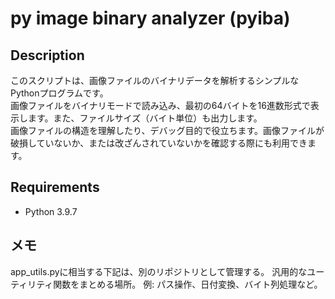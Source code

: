 # py image binary analyzer (pyiba)

## Description

このスクリプトは、画像ファイルのバイナリデータを解析するシンプルなPythonプログラムです。  
画像ファイルをバイナリモードで読み込み、最初の64バイトを16進数形式で表示します。また、ファイルサイズ（バイト単位）も出力します。  
画像ファイルの構造を理解したり、デバッグ目的で役立ちます。画像ファイルが破損していないか、または改ざんされていないかを確認する際にも利用できます。

## Requirements

- Python 3.9.7



## メモ
app_utils.pyに相当する下記は、別のリポジトリとして管理する。
汎用的なユーティリティ関数をまとめる場所。
例: パス操作、日付変換、バイト列処理など。
